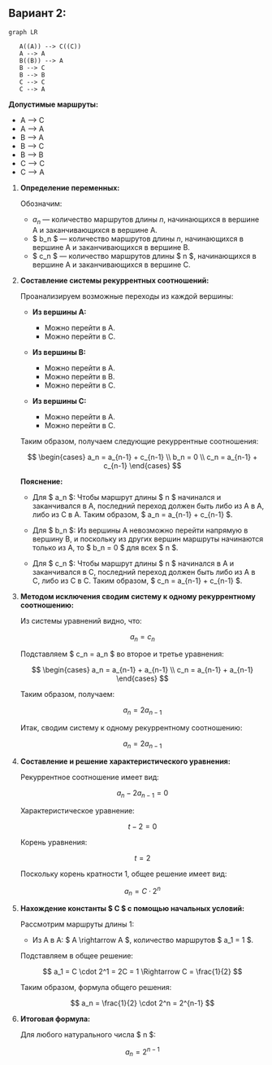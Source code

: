 ## Вариант 2:

```mermaid
graph LR

   A((A)) --> C((C))
   A --> A
   B((B)) --> A
   B --> C
   B --> B
   C --> C
   C --> A
```

**Допустимые маршруты:**
- A --> C
- A --> A
- B --> A
- B --> C
- B --> B
- C --> C
- C --> A

1. **Определение переменных:**

   Обозначим:
   - $a_n$ — количество маршрутов длины $n$, начинающихся в вершине A и заканчивающихся в вершине A.
   - $ b_n $ — количество маршрутов длины $n$, начинающихся в вершине A и заканчивающихся в вершине B.
   - $ c_n $ — количество маршрутов длины $ n $, начинающихся в вершине A и заканчивающихся в вершине C.

2. **Составление системы рекуррентных соотношений:**

   Проанализируем возможные переходы из каждой вершины:

   - **Из вершины A:**
      - Можно перейти в A.
      - Можно перейти в C.

   - **Из вершины B:**
      - Можно перейти в A.
      - Можно перейти в B.
      - Можно перейти в C.

   - **Из вершины C:**
      - Можно перейти в A.
      - Можно перейти в C.

   Таким образом, получаем следующие рекуррентные соотношения:

   $$
   \begin{cases}
   a_n = a_{n-1} + c_{n-1} \\
   b_n = 0 \\
   c_n = a_{n-1} + c_{n-1}
   \end{cases}
   $$

   **Пояснение:**

   - Для $ a_n $: Чтобы маршрут длины $ n $ начинался и заканчивался в A, последний переход должен быть либо из A в A, либо из C в A. Таким образом, $ a_n = a_{n-1} + c_{n-1} $.

   - Для $ b_n $: Из вершины A невозможно перейти напрямую в вершину B, и поскольку из других вершин маршруты начинаются только из A, то $ b_n = 0 $ для всех $ n $.

   - Для $ c_n $: Чтобы маршрут длины $ n $ начинался в A и заканчивался в C, последний переход должен быть либо из A в C, либо из C в C. Таким образом, $ c_n = a_{n-1} + c_{n-1} $.

3. **Методом исключения сводим систему к одному рекуррентному соотношению:**

   Из системы уравнений видно, что:

   $$
   a_n = c_n
   $$

   Подставляем $ c_n = a_n $ во второе и третье уравнения:

   $$
   \begin{cases}
   a_n = a_{n-1} + a_{n-1} \\
   c_n = a_{n-1} + a_{n-1}
   \end{cases}
   $$

   Таким образом, получаем:

   $$
   a_n = 2a_{n-1}
   $$

   Итак, сводим систему к одному рекуррентному соотношению:

   $$
   a_n = 2a_{n-1}
   $$

4. **Составление и решение характеристического уравнения:**

   Рекуррентное соотношение имеет вид:

   $$
   a_n - 2a_{n-1} = 0
   $$

   Характеристическое уравнение:

   $$
   t - 2 = 0
   $$

   Корень уравнения:

   $$
   t = 2
   $$

   Поскольку корень кратности 1, общее решение имеет вид:

   $$
   a_n = C \cdot 2^n
   $$

5. **Нахождение константы $ C $ с помощью начальных условий:**

   Рассмотрим маршруты длины 1:

   - Из A в A: $ A \rightarrow A $, количество маршрутов $ a_1 = 1 $.

   Подставляем в общее решение:

   $$
   a_1 = C \cdot 2^1 = 2C = 1 \Rightarrow C = \frac{1}{2}
   $$

   Таким образом, формула общего решения:

   $$
   a_n = \frac{1}{2} \cdot 2^n = 2^{n-1}
   $$

6. **Итоговая формула:**

   Для любого натурального числа $ n $:

   $$
   a_n = 2^{n-1}
   $$